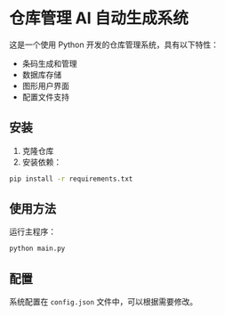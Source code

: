# 仓库管理 AI 自动生成系统

这是一个使用 Python 开发的仓库管理系统，具有以下特性：

- 条码生成和管理
- 数据库存储
- 图形用户界面
- 配置文件支持

## 安装

1. 克隆仓库
2. 安装依赖：
```bash
pip install -r requirements.txt
```

## 使用方法

运行主程序：
```bash
python main.py
```

## 配置

系统配置在 `config.json` 文件中，可以根据需要修改。